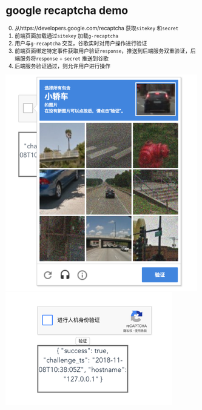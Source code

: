 # google recaptcha demo

0. 从https://developers.google.com/recaptcha 获取`sitekey` 和`secret`
1. 前端页面加载通过`sitekey` 加载`g-recaptcha`
2. 用户与`g-recaptcha` 交互，谷歌实时对用户操作进行验证
3. 前端页面绑定特定事件获取用户验证`response`，推送到后端服务双重验证，后端服务将`response` + `secret` 推送到谷歌
4. 后端服务验证通过，则允许用户进行操作

![0](./images/0.png)
![1](./images/1.png)
